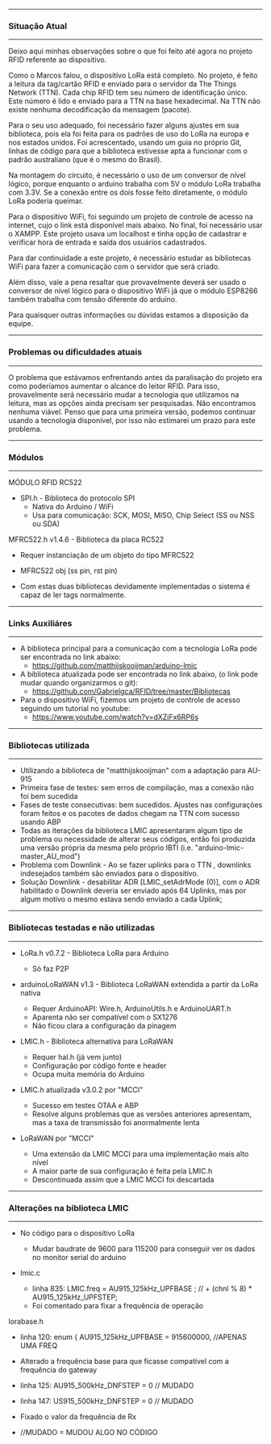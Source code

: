 ---------------------------------
### Situação Atual 
---------------------------------
Deixo aqui minhas observações sobre o que foi feito até agora no projeto RFID referente ao dispositivo.

Como o Marcos falou, o dispositivo LoRa está completo. No projeto, é feito a leitura da tag/cartão RFID e enviado para o servidor da The Things Network (TTN). Cada chip RFID tem seu número de identificação único. Este número é lido e enviado para a TTN na base hexadecimal. Na TTN não existe nenhuma decodificação da mensagem (pacote).


Para o seu uso adequado, foi necessário fazer alguns ajustes em sua biblioteca, pois ela foi feita para os padrões de uso do LoRa na europa e nos estados unidos. Foi acrescentado, usando um guia no próprio Git, linhas de código para que a biblioteca estivesse apta a funcionar com o padrão australiano (que é o mesmo do Brasil).


Na montagem do circuito, é necessário o uso de um conversor de nível lógico, porque enquanto o arduino trabalha com 5V o módulo LoRa trabalha com 3.3V. Se a conexão entre os dois fosse feito diretamente, o módulo LoRa poderia queimar.

Para o dispositivo WiFi, foi seguindo um projeto de controle de acesso na internet, cujo o link está disponível mais abaixo. No final, foi necessário usar o XAMPP. Este projeto usava um localhost e tinha opção de cadastrar e verificar hora de entrada e saída dos usuários cadastrados.

Para dar continuidade a este projeto, é necessário estudar as bibliotecas WiFi para fazer a comunicação com o servidor que será criado. 

Além disso, vale a pena resaltar que provavelmente deverá ser usado o conversor de nível lógico para o dispositivo WiFi já que o módulo ESP8266 também trabalha com tensão diferente do arduino.

Para quaisquer outras informações ou dúvidas estamos a disposição da equipe.

---------------------------------
### Problemas ou dificuldades atuais
---------------------------------

O problema que estávamos enfrentando antes da paralisação do projeto era como poderíamos aumentar o alcance do leitor RFID. Para isso, provavelmente será necessário mudar a tecnologia que utilizamos na leitura, mas as opções ainda precisam ser pesquisadas. Não encontramos nenhuma viável. Penso que para uma primeira versão, podemos continuar usando a tecnologia disponível, por isso não estimarei um prazo para este problema.

---------------------------------
### Módulos
---------------------------------
MÓDULO RFID RC522

* SPI.h - Biblioteca do protocolo SPI
  * Nativa do Arduino / WiFi
  * Usa para comunicação: SCK, MOSI, MISO, Chip Select (SS ou NSS ou SDA)

MFRC522.h v1.4.6 - Biblioteca da placa RC522
  * Requer instanciação de um objeto do tipo MFRC522
  * MFRC522 obj (ss pin, rst pin)

* Com estas duas bibliotecas devidamente implementadas o sistema é capaz de ler tags normalmente.
---------------------------------
### Links Auxiliáres
---------------------------------
* A biblioteca principal para a comunicação com a tecnologia LoRa pode ser encontrada no link abaixo:
  * https://github.com/matthijskooijman/arduino-lmic
* A biblioteca atualizada pode ser encontrada no link abaixo, (o link pode mudar quando organizarmos o git):
  * https://github.com/Gabrielgca/RFID/tree/master/Bibliotecas
* Para o dispositivo WiFi, fizemos um projeto de controle de acesso seguindo um tutorial no youtube:
  * https://www.youtube.com/watch?v=dXZiFx6RP6s
---------------------------------
### Bibliotecas utilizada
---------------------------------
* Utilizando a biblioteca de "matthijskooijman" com a adaptação para AU-915
* Primeira fase de testes: sem erros de compilação, mas a conexão não foi bem sucedida
* Fases de teste consecutivas: bem sucedidos. Ajustes nas configurações foram feitos e os pacotes de dados chegam na TTN com sucesso usando ABP
* Todas as iterações da biblioteca LMIC apresentaram algum tipo de problema ou necessidade de alterar seus códigos, então foi produzida uma versão própria da mesma pelo próprio IBTI (i.e. "arduino-lmic-master_AU_mod")
* Problema com Downlink - Ao se fazer uplinks para o TTN , downlinks indesejados também são enviados para o dispositivo.
* Solução Downlink - desabilitar ADR [LMIC_setAdrMode (0)], com o ADR habilitado o Downlink deveria ser enviado após 64 Uplinks, mas por algum motivo o mesmo estava sendo enviado a cada Uplink;

---------------------------------
### Bibliotecas testadas e não utilizadas
---------------------------------
* LoRa.h v0.7.2 - Biblioteca LoRa para Arduino
  * Só faz P2P

* arduinoLoRaWAN v1.3 - Biblioteca LoRaWAN extendida a partir da LoRa nativa
  * Requer ArduinoAPI: Wire.h, ArduinoUtils.h e ArduinoUART.h
  * Aparenta não ser compatível com o SX1276
  * Não ficou clara a configuração da pinagem

* LMIC.h - Biblioteca alternativa para LoRaWAN
  * Requer hal.h (já vem junto)
  * Configuração por código fonte e header
  * Ocupa muita memória do Arduino

* LMIC.h atualizada v3.0.2 por "MCCI"
  * Sucesso em testes OTAA e ABP
  * Resolve alguns problemas que as versões anteriores apresentam, mas a taxa de transmissão foi anormalmente lenta

* LoRaWAN por "MCCI"
  * Uma extensão da LMIC MCCI para uma implementação mais alto nível
  * A maior parte de sua configuração é feita pela LMIC.h
  * Descontinuada assim que a LMIC MCCI foi descartada

---------------------------------
### Alterações na biblioteca LMIC
---------------------------------
* No código para o dispositivo LoRa
  * Mudar baudrate de 9600 para 115200 para conseguir ver os dados no monitor serial do arduino

* lmic.c
  * linha 835: LMIC.freq = AU915_125kHz_UPFBASE ; // + (chnl % 8) * AU915_125kHz_UPFSTEP;
  * Foi comentado para fixar a frequência de operação

lorabase.h
  * linha 120: enum { AU915_125kHz_UPFBASE = 915600000, //APENAS UMA FREQ
  * Alterado a frequência base para que ficasse compatível com a frequência do gateway

  * linha 125: AU915_500kHz_DNFSTEP =    0 // MUDADO
  * linha 147: US915_500kHz_DNFSTEP =    0 // MUDADO
  * Fixado o valor da frequência de Rx
* //MUDADO = MUDOU ALGO NO CÓDIGO 